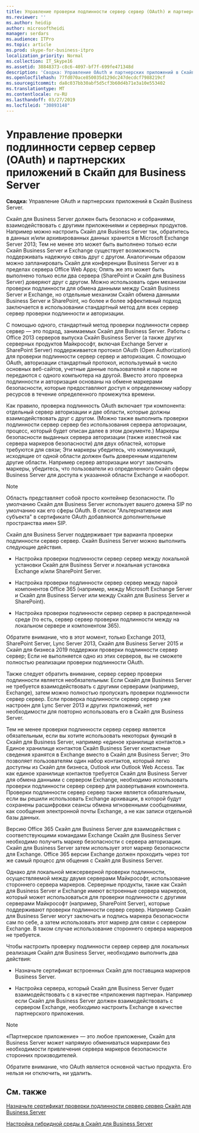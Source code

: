 ```yaml
---
title: Управление проверки подлинности сервер сервер (OAuth) и партнерских приложений в Скайп для Business Server
ms.reviewer: ''
ms.author: heidip
author: microsoftheidi
manager: serdars
ms.audience: ITPro
ms.topic: article
ms.prod: skype-for-business-itpro
localization_priority: Normal
ms.collection: IT_Skype16
ms.assetid: 38848373-c8c6-4097-bf7f-699fe471348d
description: 'Сводка: Управление OAuth и партнерских приложений в Скайп Business Server.'
ms.openlocfilehash: 77fd070ace850035d129dc247decdcf7988219cf
ms.sourcegitcommit: da8c037bb30abf5d5cf3b60d4b71e3a10e553402
ms.translationtype: MT
ms.contentlocale: ru-RU
ms.lasthandoff: 03/27/2019
ms.locfileid: "30893148"
---
```

# <a name="manage-server-to-server-authentication-oauth-and-partner-applications-in-skype-for-business-server"></a>Управление проверки подлинности сервер сервер (OAuth) и партнерских приложений в Скайп для Business Server
 
**Сводка:** Управление OAuth и партнерских приложений в Скайп Business Server.
  
Скайп для Business Server должен быть безопасно и собраниями, взаимодействовать с другими приложениями и серверных продуктов. Например можно настроить Скайп для Business Server так, обратитесь в данных и/или архивированных данных хранится в Microsoft Exchange Server 2013; Тем не менее это может быть выполнено только если Скайп Business Server и Exchange существует возможность поддерживать надежную связь друг с другом. Аналогичным образом можно запланировать Скайп для конференции Business Server из в пределах сервера Office Web Apps; Опять же это может быть выполнено только если два сервера (SharePoint и Скайп для Business Server) доверяют друг с другом. Можно использовать один механизм проверки подлинности для обмена данными между Скайп Business Server и Exchange, но отдельные механизм Скайп обмена данными Business Server и SharePoint, но более и более эффективный подход заключается в использовании стандартный метод для всех сервер сервер проверки подлинности и авторизации.
  
С помощью одного, стандартный метод проверки подлинности сервер сервер — это подход, занимаемых Скайп для Business Server. Работы с Office 2013 серверов выпуска Скайп Business Server (а также других серверных продуктов Майкрософт, включая Exchange Server и SharePoint Server) поддерживается протокол OAuth (Open Authorization) для проверки подлинности сервер сервер и авторизация. С помощью OAuth, авторизации стандартный протокол, используемый в число основных веб-сайтов, учетные данные пользователей и пароли не передаются с одного компьютера на другой. Вместо этого проверка подлинности и авторизация основаны на обмене маркерами безопасности, которые предоставляют доступ к определенному набору ресурсов в течение определенного промежутка времени.
  
Как правило, проверка подлинность OAuth включает три компонента: отдельный сервер авторизации и две области, которые должны взаимодействовать друг с другом. (Можно также выполнить проверки подлинности сервер сервер без использования сервера авторизации, процесс, который будет описан далее в этом документе.) Маркеры безопасности выданных сервера авторизации (также известной как сервера маркеров безопасности) для двух областей, которые требуются для связи; Эти маркеры убедитесь, что коммуникаций, исходящие от одной области должен быть доверенным издателем другие области. Например сервер авторизации могут заключать маркеры, убедитесь, что пользователи из определенного Скайп сферы Business Server для доступа к указанной области Exchange и наоборот.
  
> [!NOTE]
> Область представляет собой просто контейнер безопасности. По умолчанию Скайп для Business Server использует вашего домена SIP по умолчанию как его сферы OAuth. В список "Альтернативное имя субъекта" в сертификате OAuth добавляются дополнительные пространства имен SIP. 
  
Скайп для Business Server поддерживает три варианта проверки подлинности сервер сервер. Скайп Business Server можно выполнить следующие действия.
  
- Настройка проверки подлинности сервер сервер между локальной установки Скайп для Business Server и локальная установка Exchange и/или SharePoint Server.
    
- Настройка проверки подлинности сервер сервер между парой компонентов Office 365 (например, между Microsoft Exchange Server и Скайп для Business Server или между Скайп для Business Server и SharePoint).
    
- Настройка проверки подлинности сервер сервер в распределенной среде (то есть, сервер сервер проверки подлинности между на локальном сервере и компонентом 365).
    
Обратите внимание, что в этот момент, только Exchange 2013, SharePoint Server, Lync Server 2013, Скайп для Business Server 2015 и Скайп для бизнеса 2019 поддержки проверки подлинности сервер сервер; Если не выполняется одно из этих серверов, вы не сможете полностью реализации проверки подлинности OAuth.
  
Также следует обратить внимание, сервер сервер проверки подлинности является необязательным: Если Скайп для Business Server не требуется взаимодействовать с другими серверами (например, Exchange), затем можно полностью пропускать проверки подлинности сервер сервер. Если проверка подлинности сервер сервер уже настроен для Lync Server 2013 и других приложений, нет необходимости для повторно использовать его в Скайп для Business Server. 
  
Тем не менее проверки подлинности сервер сервер является обязательным, если вы хотите использовать некоторых функций в Скайп для Business Server, например «единое хранилище контактов.» Единое хранилище контактов Скайп Business Server контактные сведения хранятся в Exchange вместо в Скайп для Business Server; Это позволяет пользователям один набор контактов, который легко доступны из Скайп для бизнеса, Outlook или Outlook Web Access. Так как единое хранилище контактов требуется Скайп для Business Server для обмена данными с сервером Exchange, необходимо использовать проверки подлинности сервер сервер для развертывания компонента. Проверки подлинности сервер сервер также является обязательным, если вы решили использовать Exchange архивации, в которой будут сохранены расшифровки сеансы обмена мгновенными сообщениями, как сообщения электронной почты Exchange, а не как записи отдельной базы данных.
  
Версию Office 365 Скайп для Business Server для взаимодействия с соответствующими командами Exchange Скайп для Business Server необходимо получить маркер безопасности с сервера авторизации. Скайп для Business Server затем использует этот маркер безопасности для Exchange. Office 365 версии Exchange должен проходить через тот же самый процесс для общения с Скайп для Business Server.
  
Однако для локальной межсерверной проверки подлинности, осуществляемой между двумя серверами Майкрософт, использование стороннего сервера маркеров. Серверные продукты, такие как Скайп для Business Server и Exchange имеют встроенные сервера маркеров, который может использоваться для проверки подлинности с другими серверами Майкрософт (например, SharePoint Server), которые поддерживают проверки подлинности сервер сервер. Например Скайп для Business Server могут заключать и подпись маркера безопасности сам по себе, а затем использовать этот маркер для связи с сервером Exchange. В таком случае использование стороннего сервера маркеров не требуется.
  
Чтобы настроить проверку подлинности сервер сервер для локальных реализация Скайп для Business Server, необходимо выполнить два действия:
  
- Назначьте сертификат встроенных Скайп для поставщика маркеров Business Server.
    
- Настройка сервера, который Скайп для Business Server будет взаимодействовать с в качестве «приложения партнера». Например если Скайп для Business Server должен взаимодействовать с сервером Exchange, необходимо настроить Exchange в качестве партнерского приложения.
    
> [!NOTE]
> «Партнерское приложение» — это любое приложение, Скайп для Business Server может напрямую обмениваться маркерами без необходимости привлечения сервера маркеров безопасности сторонних производителей. 
  
Обратите внимание, что OAuth является основной частью продукта. Его нельзя ни отключить, ни удалить.
  
## <a name="see-also"></a>См. также

[Назначьте сертификат проверки подлинности сервер сервер Скайп для Business Server](assign-a-server-to-server-certificate.md)
  
[Настройка гибридной среды в Скайп для Business Server](configure-a-hybrid-environment.md)
